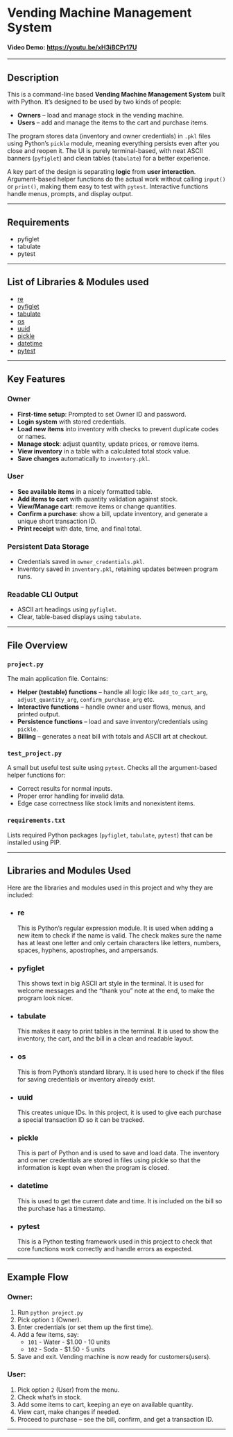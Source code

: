 # Vending Machine Management System

#### Video Demo: https://youtu.be/xH3iBCPr17U

---

## Description

This is a command-line based **Vending Machine Management System** built with Python. It’s designed to be used by two kinds of people:

- **Owners** – load and manage stock in the vending machine.
- **Users** – add and manage the items to the cart and purchase items.

The program stores data (inventory and owner credentials) in `.pkl` files using Python’s `pickle` module, meaning everything persists even after you close and reopen it. The UI is purely terminal-based, with neat ASCII banners (`pyfiglet`) and clean tables (`tabulate`) for a better experience.

A key part of the design is separating **logic** from **user interaction**. Argument-based helper functions do the actual work without calling `input()` or `print()`, making them easy to test with `pytest`. Interactive functions handle menus, prompts, and display output.

---

## Requirements

- pyfiglet
- tabulate
- pytest

---
## List of Libraries & Modules used


- [re](#re)
- [pyfiglet](#pyfiglet)
- [tabulate](#tabulate)
- [os](#os)
- [uuid](#uuid)
- [pickle](#pickle)
- [datetime](#datetime)
- [pytest](#pytest)

---
## Key Features

### Owner
- **First-time setup**: Prompted to set Owner ID and password.
- **Login system** with stored credentials.
- **Load new items** into inventory with checks to prevent duplicate codes or names.
- **Manage stock**: adjust quantity, update prices, or remove items.
- **View inventory** in a table with a calculated total stock value.
- **Save changes** automatically to `inventory.pkl`.

### User
- **See available items** in a nicely formatted table.
- **Add items to cart** with quantity validation against stock.
- **View/Manage cart**: remove items or change quantities.
- **Confirm a purchase**: show a bill, update inventory, and generate a unique short transaction ID.
- **Print receipt** with date, time, and final total.

### Persistent Data Storage
  - Credentials saved in `owner_credentials.pkl`.
  - Inventory saved in `inventory.pkl`, retaining updates between program runs.

### Readable CLI Output
  - ASCII art headings using `pyfiglet`.
  - Clear, table-based displays using `tabulate`.

---

## File Overview

### `project.py`
The main application file.
Contains:
- **Helper (testable) functions** – handle all logic like `add_to_cart_arg`, `adjust_quantity_arg`, `confirm_purchase_arg` etc.
- **Interactive functions** – handle owner and user flows, menus, and printed output.
- **Persistence functions** – load and save inventory/credentials using `pickle`.
- **Billing** – generates a neat bill with totals and ASCII art at checkout.

### `test_project.py`
A small but useful test suite using `pytest`.
Checks all the argument-based helper functions for:
- Correct results for normal inputs.
- Proper error handling for invalid data.
- Edge case correctness like stock limits and nonexistent items.

### `requirements.txt`
Lists required Python packages (`pyfiglet`, `tabulate`, `pytest`) that can be installed using PIP.


---

## Libraries and Modules Used

Here are the libraries and modules used in this project and why they are included:

- ### re
  This is Python’s regular expression module. It is used when adding a new item to check if the name is valid. The check makes sure the name has at least one letter and only certain characters like letters, numbers, spaces, hyphens, apostrophes, and ampersands.

- ### pyfiglet
  This shows text in big ASCII art style in the terminal. It is used for welcome messages and the “thank you” note at the end, to make the program look nicer.

- ### tabulate
  This makes it easy to print tables in the terminal. It is used to show the inventory, the cart, and the bill in a clean and readable layout.

- ### os
  This is from Python’s standard library. It is used here to check if the files for saving credentials or inventory already exist.

- ### uuid
  This creates unique IDs. In this project, it is used to give each purchase a special transaction ID so it can be tracked.

- ### pickle
  This is part of Python and is used to save and load data. The inventory and owner credentials are stored in files using pickle so that the information is kept even when the program is closed.

- ### datetime
  This is used to get the current date and time. It is included on the bill so the purchase has a timestamp.

- ### pytest
  This is a Python testing framework used in this project to check that core functions work correctly and handle errors as expected.

---

## Example Flow

### Owner:
1. Run `python project.py`
2. Pick option `1` (Owner).
3. Enter credentials (or set them up the first time).
4. Add a few items, say:
   - `101` - Water - $1.00 - 10 units
   - `102` - Soda - $1.50 - 5 units
5. Save and exit. Vending machine is now ready for customers(users).

### User:
1. Pick option `2` (User) from the menu.
2. Check what’s in stock.
3. Add some items to cart, keeping an eye on available quantity.
4. View cart, make changes if needed.
5. Proceed to purchase – see the bill, confirm, and get a transaction ID.

---
